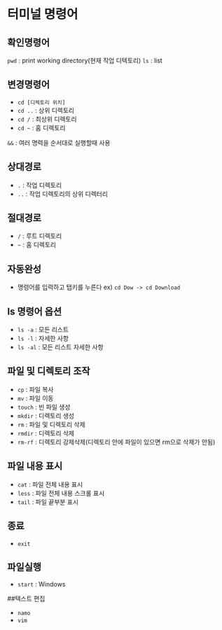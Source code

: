 # 터미널 명령어

## 확인명령어

`pwd` : print working directory(현재 작업 디텍토리)
`ls` : list

## 변경명령어

- `cd [디렉토리 위치]`
- `cd ..` : 상위 디렉토리
- `cd /` : 최상위 디렉토리
- `cd ~` : 홈 디렉토리

`&&` : 여러 명력을 순서대로 실행할때 사용

## 상대경로

- `.` : 작업 디렉토리
- `..` : 작업 디렉토리의 상위 디렉터리 

## 절대경로

- `/` : 루트 디렉토리
- `~` : 홈 디렉토리

## 자동완성

- 명령어를 입력하고 탭키를 누른다
ex) `cd Dow -> cd Download`

## ls 명령어 옵션

- `ls -a` : 모든 리스트
- `ls -l` : 자세한 사항
- `ls -al` : 모든 리스트 자세한 사항

## 파일 및 디렉토리 조작

- `cp` : 파일 복사
- `mv` : 파일 이동
- `touch` : 빈 파일 생성
- `mkdir` : 디렉토리 생성
- `rm` : 파일 및 디렉토리 삭제
- `rmdir` : 디렉토리 삭제
- `rm-rf` : 디렉토리 강제삭제(디렉토리 안에 파일이 있으면 rm으로 삭제가 안됨)

## 파일 내용 표시

- `cat` : 파일 전체 내용 표시
- `less` : 파일 전체 내용 스크롤 표시
- `tail` : 파일 끝부분 표시

## 종료

- `exit`

## 파일실행

- `start` : Windows

##텍스트 편집

- `namo`
- `vim`
